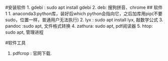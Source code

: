 <head><meta charset="UTF-8"></head>
#安装软件
1. gdebi : sudo apt install gdebi
2. deb: 搜狗拼音、chrome
## 软件1
1. anaconda3:python库，装好后which python会指向它，之后加库用pip(不要sudo，位置一样，普通用户无法执行)
2. lyx : sudo apt install lyx, 敲数学公式
3. pandoc :sudo apt, 文件格式转换
4. zathura: sudo apt, pdf阅读器
5. htop: sudo apt, 管理进程

#软件工具
1. pdfcrop : 官网下载.
